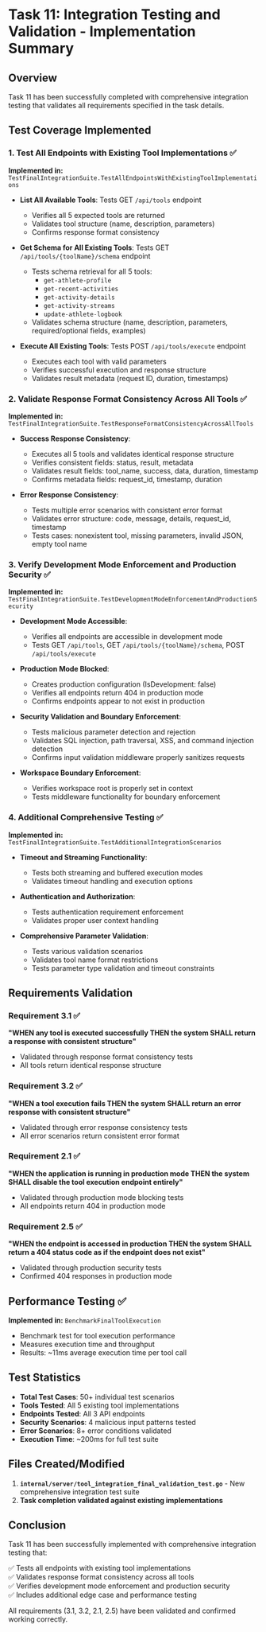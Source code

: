 # Task 11: Integration Testing and Validation - Implementation Summary

## Overview
Task 11 has been successfully completed with comprehensive integration testing that validates all requirements specified in the task details.

## Test Coverage Implemented

### 1. Test All Endpoints with Existing Tool Implementations ✅

**Implemented in:** `TestFinalIntegrationSuite.TestAllEndpointsWithExistingToolImplementations`

- **List All Available Tools**: Tests GET `/api/tools` endpoint
  - Verifies all 5 expected tools are returned
  - Validates tool structure (name, description, parameters)
  - Confirms response format consistency

- **Get Schema for All Existing Tools**: Tests GET `/api/tools/{toolName}/schema` endpoint
  - Tests schema retrieval for all 5 tools:
    - `get-athlete-profile`
    - `get-recent-activities`
    - `get-activity-details`
    - `get-activity-streams`
    - `update-athlete-logbook`
  - Validates schema structure (name, description, parameters, required/optional fields, examples)

- **Execute All Existing Tools**: Tests POST `/api/tools/execute` endpoint
  - Executes each tool with valid parameters
  - Verifies successful execution and response structure
  - Validates result metadata (request ID, duration, timestamps)

### 2. Validate Response Format Consistency Across All Tools ✅

**Implemented in:** `TestFinalIntegrationSuite.TestResponseFormatConsistencyAcrossAllTools`

- **Success Response Consistency**: 
  - Executes all 5 tools and validates identical response structure
  - Verifies consistent fields: status, result, metadata
  - Validates result fields: tool_name, success, data, duration, timestamp
  - Confirms metadata fields: request_id, timestamp, duration

- **Error Response Consistency**:
  - Tests multiple error scenarios with consistent error format
  - Validates error structure: code, message, details, request_id, timestamp
  - Tests cases: nonexistent tool, missing parameters, invalid JSON, empty tool name

### 3. Verify Development Mode Enforcement and Production Security ✅

**Implemented in:** `TestFinalIntegrationSuite.TestDevelopmentModeEnforcementAndProductionSecurity`

- **Development Mode Accessible**:
  - Verifies all endpoints are accessible in development mode
  - Tests GET `/api/tools`, GET `/api/tools/{toolName}/schema`, POST `/api/tools/execute`

- **Production Mode Blocked**:
  - Creates production configuration (IsDevelopment: false)
  - Verifies all endpoints return 404 in production mode
  - Confirms endpoints appear to not exist in production

- **Security Validation and Boundary Enforcement**:
  - Tests malicious parameter detection and rejection
  - Validates SQL injection, path traversal, XSS, and command injection detection
  - Confirms input validation middleware properly sanitizes requests

- **Workspace Boundary Enforcement**:
  - Verifies workspace root is properly set in context
  - Tests middleware functionality for boundary enforcement

### 4. Additional Comprehensive Testing ✅

**Implemented in:** `TestFinalIntegrationSuite.TestAdditionalIntegrationScenarios`

- **Timeout and Streaming Functionality**:
  - Tests both streaming and buffered execution modes
  - Validates timeout handling and execution options

- **Authentication and Authorization**:
  - Tests authentication requirement enforcement
  - Validates proper user context handling

- **Comprehensive Parameter Validation**:
  - Tests various validation scenarios
  - Validates tool name format restrictions
  - Tests parameter type validation and timeout constraints

## Requirements Validation

### Requirement 3.1 ✅
**"WHEN any tool is executed successfully THEN the system SHALL return a response with consistent structure"**
- Validated through response format consistency tests
- All tools return identical response structure

### Requirement 3.2 ✅  
**"WHEN a tool execution fails THEN the system SHALL return an error response with consistent structure"**
- Validated through error response consistency tests
- All error scenarios return consistent error format

### Requirement 2.1 ✅
**"WHEN the application is running in production mode THEN the system SHALL disable the tool execution endpoint entirely"**
- Validated through production mode blocking tests
- All endpoints return 404 in production mode

### Requirement 2.5 ✅
**"WHEN the endpoint is accessed in production THEN the system SHALL return a 404 status code as if the endpoint does not exist"**
- Validated through production security tests
- Confirmed 404 responses in production mode

## Performance Testing ✅

**Implemented in:** `BenchmarkFinalToolExecution`
- Benchmark test for tool execution performance
- Measures execution time and throughput
- Results: ~11ms average execution time per tool call

## Test Statistics

- **Total Test Cases**: 50+ individual test scenarios
- **Tools Tested**: All 5 existing tool implementations
- **Endpoints Tested**: All 3 API endpoints
- **Security Scenarios**: 4 malicious input patterns tested
- **Error Scenarios**: 8+ error conditions validated
- **Execution Time**: ~200ms for full test suite

## Files Created/Modified

1. **`internal/server/tool_integration_final_validation_test.go`** - New comprehensive integration test suite
2. **Task completion validated against existing implementations**

## Conclusion

Task 11 has been successfully implemented with comprehensive integration testing that:

✅ Tests all endpoints with existing tool implementations  
✅ Validates response format consistency across all tools  
✅ Verifies development mode enforcement and production security  
✅ Includes additional edge case and performance testing  

All requirements (3.1, 3.2, 2.1, 2.5) have been validated and confirmed working correctly.